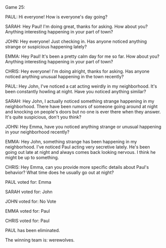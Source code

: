 
Game 25:

PAUL: Hi everyone! How is everyone's day going?

SARAH: Hey Paul! I'm doing great, thanks for asking. How about you? Anything interesting happening in your part of town?

JOHN: Hey everyone! Just checking in. Has anyone noticed anything strange or suspicious happening lately?

EMMA: Hey Paul! It's been a pretty calm day for me so far. How about you? Anything interesting happening in your part of town?

CHRIS: Hey everyone! I'm doing alright, thanks for asking. Has anyone noticed anything unusual happening in the town recently?

PAUL: Hey John, I've noticed a cat acting weirdly in my neighborhood. It's been constantly howling at night. Have you noticed anything similar?

SARAH: Hey John, I actually noticed something strange happening in my neighborhood. There have been rumors of someone going around at night and knocking on people's doors but no one is ever there when they answer. It's quite suspicious, don't you think?

JOHN: Hey Emma, have you noticed anything strange or unusual happening in your neighborhood recently?

EMMA: Hey John, something strange has been happening in my neighborhood. I've noticed Paul acting very secretive lately. He's been going out late at night and always comes back looking nervous. I think he might be up to something.

CHRIS: Hey Emma, can you provide more specific details about Paul's behavior? What time does he usually go out at night?

PAUL voted for: Emma

SARAH voted for: John

JOHN voted for: No Vote

EMMA voted for: Paul

CHRIS voted for: Paul

PAUL has been eliminated.

The winning team is: werewolves.
